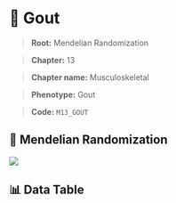 # 🧪 Gout

> **Root:** Mendelian Randomization

> **Chapter:** 13  

> **Chapter name:** Musculoskeletal

> **Phenotype:** Gout  

> **Code:** `M13_GOUT`

## 🧬 Mendelian Randomization  

<img src="/MR/Figures/Forward/M13_GOUT.png"/>

## 📊 Data Table

<CsvTableMRF src="/MR_Data/Forward/M13_GOUT.csv"/>
